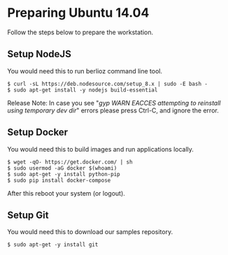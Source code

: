 # Preparing Ubuntu 14.04
Follow the steps below to prepare the workstation.

## Setup NodeJS
You would need this to run berlioz command line tool.
```
$ curl -sL https://deb.nodesource.com/setup_8.x | sudo -E bash -
$ sudo apt-get install -y nodejs build-essential
```
Release Note: In case you see "*gyp WARN EACCES attempting to reinstall using temporary dev dir*" errors please press Ctrl-C, and ignore the error.

## Setup Docker
You would need this to build images and run applications locally.
```
$ wget -qO- https://get.docker.com/ | sh
$ sudo usermod -aG docker $(whoami)
$ sudo apt-get -y install python-pip
$ sudo pip install docker-compose
```
After this reboot your system (or logout).

## Setup Git
You would need this to download our samples repository.
```
$ sudo apt-get -y install git
```
